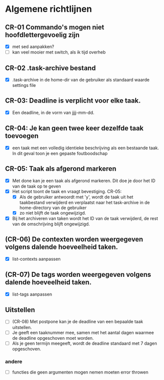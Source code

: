 # Algemene richtlijnen

## CR-01 Commando's mogen niet hoofdlettergevoelig zijn

- [x] met sed aanpakken?
- [ ] kan veel mooier met switch, als ik tijd overheb

## CR-02 .task-archive bestand

- [x] .task-archive in de home-dir van de gebruiker als standaard waarde settings file

## CR-03: Deadline is verplicht voor elke taak.

- [x] Een deadline, in de vorm van jjjj-mm-dd.

## CR-04: Je kan geen twee keer dezelfde taak toevoegen

- [x] een taak met een volledig identieke beschrijving als een bestaande taak. In dit geval toon je een gepaste foutboodschap

## CR-05: Taak als afgerond markeren

- [x] Met done kan je een taak als afgerond markeren. Dit doe je door het ID van de taak op te geven
- [x] Het script toont de taak en vraagt bevestiging. CR-05:
  - [x] Als de gebruiker antwoordt met 'y', wordt de taak uit het taakbestand verwijderd en verplaatst naar het task-archive in de home-directory van de gebruiker
  - [x] zo niet blijft de taak ongewijzigd.
- [x] Bij het archiveren van taken wordt het ID van de taak verwijderd, de rest van de omschrijving blijft ongewijzigd.

## (CR-06) De contexten worden weergegeven volgens dalende hoeveelheid taken.

- [x] list-contexts aanpassen

## (CR-07) De tags worden weergegeven volgens dalende hoeveelheid taken.

- [x] list-tags aanpassen

## Uitstellen

- [ ] (CR-08) Met postpone kan je de deadline van een bepaalde taak uitstellen.
- [ ] Je geeft een taaknummer mee, samen met het aantal dagen waarmee de deadline opgeschoven moet worden.
- [ ] Als je geen termijn meegeeft, wordt de deadline standaard met 7 dagen opgeschoven.

### andere

- [ ] functies die geen argumenten mogen nemen moeten error throwen

